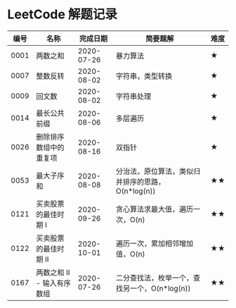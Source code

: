 LeetCode 解题记录
=================

| 编号 | 名称                       | 完成日期   | 简要题解                                          | 难度 |
| ---- | -------------------------- | ---------- | ------------------------------------------------- | ---- |
| 0001 | 两数之和                   | 2020-07-26 | 暴力算法                                          | ★    |
| 0007 | 整数反转                   | 2020-08-02 | 字符串，类型转换                                  | ★    |
| 0009 | 回文数                     | 2020-08-02 | 字符串处理                                        | ★    |
| 0014 | 最长公共前缀               | 2020-08-06 | 多层遍历                                          | ★    |
| 0026 | 删除排序数组中的重复项     | 2020-08-16 | 双指针                                            | ★    |
| 0053 | 最大子序和                 | 2020-08-08 | 分治法，原位算法，类似归并排序的思路，O(n*log(n)) | ★★   |
| 0121 | 买卖股票的最佳时期 I       | 2020-09-26 | 贪心算法求最大值，遍历一次，O(n)                  | ★★   |
| 0122 | 买卖股票的最佳时期 II      | 2020-10-01 | 遍历一次，累加相邻增加值，O(n)                    | ★★   |
| 0167 | 两数之和 II - 输入有序数组 | 2020-07-26 | 二分查找法，枚举一个，查找另一个，O(n*log(n))     | ★★   |